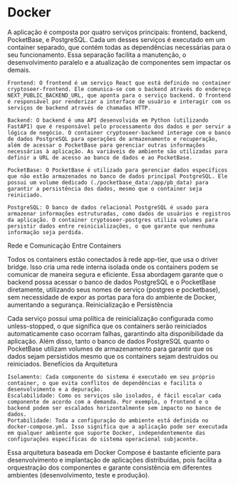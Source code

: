 # Docker

A aplicação é composta por quatro serviços principais: frontend, backend, PocketBase, e PostgreSQL. Cada um desses serviços é executado em um container separado, que contém todas as dependências necessárias para o seu funcionamento. Essa separação facilita a manutenção, o desenvolvimento paralelo e a atualização de componentes sem impactar os demais.

    Frontend: O frontend é um serviço React que está definido no container cryptoseer-frontend. Ele comunica-se com o backend através do endereço NEXT_PUBLIC_BACKEND_URL, que aponta para o serviço backend. O frontend é responsável por renderizar a interface de usuário e interagir com os serviços de backend através de chamadas HTTP.

    Backend: O backend é uma API desenvolvida em Python (utilizando FastAPI) que é responsável pelo processamento dos dados e por servir a lógica de negócio. O container cryptoseer-backend interage com o banco de dados PostgreSQL para operações de armazenamento e recuperação, além de acessar o PocketBase para gerenciar outras informações necessárias à aplicação. As variáveis de ambiente são utilizadas para definir a URL de acesso ao banco de dados e ao PocketBase.

    PocketBase: O PocketBase é utilizado para gerenciar dados específicos que não estão armazenados no banco de dados principal PostgreSQL. Ele possui um volume dedicado (./pocketbase_data:/app/pb_data) para garantir a persistência dos dados, mesmo que o container seja reiniciado.

    PostgreSQL: O banco de dados relacional PostgreSQL é usado para armazenar informações estruturadas, como dados de usuários e registros da aplicação. O container cryptoseer-postgres utiliza volumes para persistir dados entre reinicializações, o que garante que nenhuma informação seja perdida.

Rede e Comunicação Entre Containers

Todos os containers estão conectados à rede app-tier, que usa o driver bridge. Isso cria uma rede interna isolada onde os containers podem se comunicar de maneira segura e eficiente. Essa abordagem garante que o backend possa acessar o banco de dados PostgreSQL e o PocketBase diretamente, utilizando seus nomes de serviço (postgres e pocketbase), sem necessidade de expor as portas para fora do ambiente de Docker, aumentando a segurança.
Reinicialização e Persistência

Cada serviço possui uma política de reinicialização configurada como unless-stopped, o que significa que os containers serão reiniciados automaticamente caso ocorram falhas, garantindo alta disponibilidade da aplicação. Além disso, tanto o banco de dados PostgreSQL quanto o PocketBase utilizam volumes de armazenamento para garantir que os dados sejam persistidos mesmo que os containers sejam destruídos ou reiniciados.
Benefícios da Arquitetura

    Isolamento: Cada componente do sistema é executado em seu próprio container, o que evita conflitos de dependências e facilita o desenvolvimento e a depuração.
    Escalabilidade: Como os serviços são isolados, é fácil escalar cada componente de acordo com a demanda. Por exemplo, o frontend e o backend podem ser escalados horizontalmente sem impacto no banco de dados.
    Portabilidade: Toda a configuração do ambiente está definida no docker-compose.yml. Isso significa que a aplicação pode ser executada em qualquer ambiente que suporte Docker, independentemente das configurações específicas do sistema operacional subjacente.

Essa arquitetura baseada em Docker Compose é bastante eficiente para desenvolvimento e implantação de aplicações distribuídas, pois facilita a orquestração dos componentes e garante consistência em diferentes ambientes (desenvolvimento, teste e produção).